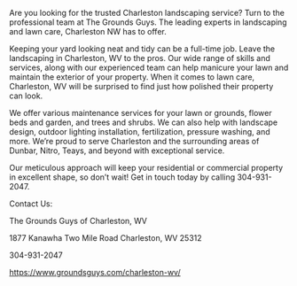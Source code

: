 Are you looking for the trusted Charleston landscaping service? Turn to the professional team at The Grounds Guys. The leading experts in landscaping and lawn care, Charleston NW has to offer. 

Keeping your yard looking neat and tidy can be a full-time job. Leave the landscaping in Charleston, WV to the pros. Our wide range of skills and services, along with our experienced team can help manicure your lawn and maintain the exterior of your property. When it comes to lawn care, Charleston, WV will be surprised to find just how polished their property can look.

We offer various maintenance services for your lawn or grounds, flower beds and garden, and trees and shrubs. We can also help with landscape design, outdoor lighting installation, fertilization, pressure washing, and more. We’re proud to serve Charleston and the surrounding areas of Dunbar, Nitro, Teays, and beyond with exceptional service. 

Our meticulous approach will keep your residential or commercial property in excellent shape, so don’t wait! Get in touch today by calling 304-931-2047.


Contact Us:

The Grounds Guys of Charleston, WV

1877 Kanawha Two Mile Road Charleston, WV 25312

304-931-2047

https://www.groundsguys.com/charleston-wv/
